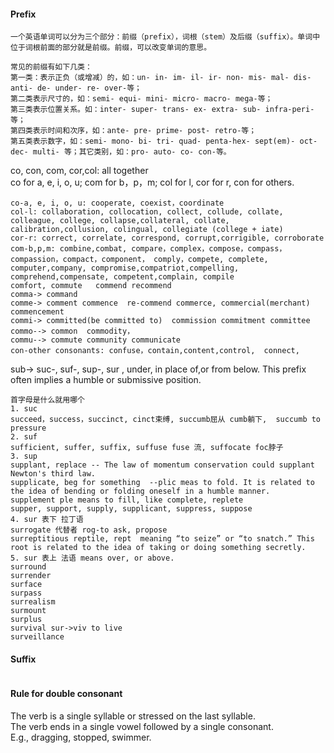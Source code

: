#### Prefix 
```
一个英语单词可以分为三个部分：前缀（prefix），词根（stem）及后缀（suffix）。单词中位于词根前面的部分就是前缀。前缀，可以改变单词的意思。

常见的前缀有如下几类：
第一类：表示正负（或增减）的，如：un- in- im- il- ir- non- mis- mal- dis- anti- de- under- re- over-等；
第二类表示尺寸的，如：semi- equi- mini- micro- macro- mega-等；
第三类表示位置关系。如：inter- super- trans- ex- extra- sub- infra-peri-等；
第四类表示时间和次序，如：ante- pre- prime- post- retro-等；
第五类表示数字，如：semi- mono- bi- tri- quad- penta-hex- sept(em)- oct- dec- multi- 等；其它类别，如：pro- auto- co- con-等。
```
co, con, com, cor,col: all together   
co for a, e, i, o, u; com for b，p，m; col for l, cor for r, con for others.   
```
co-a, e, i, o, u: cooperate, coexist，coordinate
col-l: collaboration, collocation, collect, collude, collate, colleague, college, collapse,collateral, collate, calibration,collusion, colingual, collegiate (college + iate)
cor-r: correct, correlate, correspond, corrupt,corrigible, corroborate
com-b,p,m: combine,combat, compare，complex，compose，compass，compassion，compact，component， comply，compete, complete, computer,company, compromise,compatriot,compelling,  
comprehend,compensate, competent,complain, compile
comfort, commute   commend recommend
comma-> command
comme-> comment commence  re-commend commerce, commercial(merchant) commencement
commi-> committed(be committed to)  commission commitment committee   
commo--> common  commodity，
commu--> commute community communicate
con-other consonants: confuse，contain,content,control,  connect,

```
sub-> suc-, suf-, sup-, sur , under, in place of,or from below. This prefix often implies a humble or submissive position.
```
首字母是什么就用哪个
1. suc
succeed，success，succinct, cinct束缚, succumb屈从 cumb躺下,  succumb to pressure
2. suf
sufficient, suffer, suffix, suffuse fuse 流, suffocate foc脖子
3. sup
supplant, replace -- The law of momentum conservation could supplant Newton's third law.
supplicate, beg for something  --plic meas to fold. It is related to the idea of bending or folding oneself in a humble manner.
supplement ple means to fill, like complete, replete
supper, support, supply, supplicant, suppress, suppose
4. sur 表下 拉丁语
surrogate 代替者 rog-to ask, propose
surreptitious reptile, rept  meaning “to seize” or “to snatch.” This root is related to the idea of taking or doing something secretly.
5. sur 表上 法语 means over, or above.
surround
surrender
surface
surpass
surrealism
surmount
surplus
survival sur->viv to live
surveillance
```
#### Suffix
```
```
#### Rule for double consonant
The verb is a single syllable or stressed on the last syllable.   
The verb ends in a single vowel followed by a single consonant.  
E.g., dragging, stopped, swimmer.
